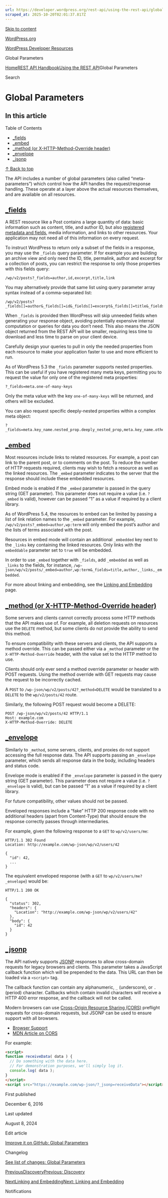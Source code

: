 ```yaml
---
url: https://developer.wordpress.org/rest-api/using-the-rest-api/global-parameters
scraped_at: 2025-10-20T02:01:37.817Z
---
```


[Skip to content](https://developer.wordpress.org/rest-api/using-the-rest-api/global-parameters/#wp--skip-link--target)

[WordPress.org](https://wordpress.org/)

[WordPress Developer Resources](https://developer.wordpress.org/)

Global Parameters


[Home](https://developer.wordpress.org/)[REST API Handbook](https://developer.wordpress.org/rest-api/)[Using the REST API](https://developer.wordpress.org/rest-api/using-the-rest-api/)Global Parameters

Search

# Global Parameters

## In this article

Table of Contents

- [\_fields](https://developer.wordpress.org/rest-api/using-the-rest-api/global-parameters/#_fields)
- [\_embed](https://developer.wordpress.org/rest-api/using-the-rest-api/global-parameters/#_embed)
- [\_method (or X-HTTP-Method-Override header)](https://developer.wordpress.org/rest-api/using-the-rest-api/global-parameters/#_method-or-x-http-method-override-header)
- [\_envelope](https://developer.wordpress.org/rest-api/using-the-rest-api/global-parameters/#_envelope)
- [\_jsonp](https://developer.wordpress.org/rest-api/using-the-rest-api/global-parameters/#_jsonp)

[↑ Back to top](https://developer.wordpress.org/rest-api/using-the-rest-api/global-parameters/#wp--skip-link--target)

The API includes a number of global parameters (also called “meta-parameters”) which control how the API handles the request/response handling. These operate at a layer above the actual resources themselves, and are available on all resources.

## [\_fields](https://developer.wordpress.org/rest-api/using-the-rest-api/global-parameters/\#_fields)

A REST resource like a Post contains a large quantity of data: basic information such as content, title, and author ID, but also [registered metadata and fields](https://developer.wordpress.org/rest-api/extending-the-rest-api/modifying-responses/), media information, and links to other resources. Your application may not need all of this information on every request.

To instruct WordPress to return only a subset of the fields in a response, you may use the `_fields` query parameter. If for example you are building an archive view and only need the ID, title, permalink, author and excerpt for a collection of posts, you can restrict the response to only those properties with this fields query:

```
/wp/v2/posts?_fields=author,id,excerpt,title,link

```

You may alternatively provide that same list using query parameter array syntax instead of a comma-separated list:

```
/wp/v2/posts?_fields[]=author&_fields[]=id&_fields[]=excerpt&_fields[]=title&_fields[]=link

```

When `_fields` is provided then WordPress will skip unneeded fields when generating your response object, avoiding potentially expensive internal computation or queries for data you don’t need. This also means the JSON object returned from the REST API will be smaller, requiring less time to download and less time to parse on your client device.

Carefully design your queries to pull in only the needed properties from each resource to make your application faster to use and more efficient to run.

As of WordPress 5.3 the `_fields` parameter supports nested properties. This can be useful if you have registered many meta keys, permitting you to request the value for only one of the registered meta properties:

```
?_fields=meta.one-of-many-keys

```

Only the meta value with the key `one-of-many-keys` will be returned, and others will be excluded.

You can also request specific deeply-nested properties within a complex meta object:

```
?_fields=meta.key_name.nested_prop.deeply_nested_prop,meta.key_name.other_nested_prop

```

## [\_embed](https://developer.wordpress.org/rest-api/using-the-rest-api/global-parameters/\#_embed)

Most resources include links to related resources. For example, a post can link to the parent post, or to comments on the post. To reduce the number of HTTP requests required, clients may wish to fetch a resource as well as the linked resources. The `_embed` parameter indicates to the server that the response should include these embedded resources.

Embed mode is enabled if the `_embed` parameter is passed in the query string (GET parameter). This parameter does not require a value (i.e. `?_embed` is valid), however can be passed “1” as a value if required by a client library.

As of WordPress 5.4, the resources to embed can be limited by passing a list of link relation names to the `_embed` parameter. For example, `/wp/v2/posts?_embed=author,wp:term` will only embed the post’s author and the lists of terms associated with the post.

Resources in embed mode will contain an additional `_embedded` key next to the `_links` key containing the linked resources. Only links with the `embeddable` parameter set to `true` will be embedded.

In order to use `_embed` together with `_fields`, add `_embedded` as well as `_links` to the fields, for instance, `/wp-json/wp/v2/posts/_embed=author,wp:term&_fields=title,author,_links,_embedded`.

For more about linking and embedding, see the [Linking and Embedding](https://developer.wordpress.org/rest-api/linking-and-embedding/) page.

## [\_method (or X-HTTP-Method-Override header)](https://developer.wordpress.org/rest-api/using-the-rest-api/global-parameters/\#_method-or-x-http-method-override-header)

Some servers and clients cannot correctly process some HTTP methods that the API makes use of. For example, all deletion requests on resources use the `DELETE` method, but some clients do not provide the ability to send this method.

To ensure compatibility with these servers and clients, the API supports a method override. This can be passed either via a `_method` parameter or the `X-HTTP-Method-Override` header, with the value set to the HTTP method to use.

Clients should only ever send a method override parameter or header with POST requests. Using the method override with GET requests may cause the request to be incorrectly cached.

A `POST` to `/wp-json/wp/v2/posts/42?_method=DELETE` would be translated to a `DELETE` to the `wp/v2/posts/42` route.

Similarly, the following POST request would become a DELETE:

```
POST /wp-json/wp/v2/posts/42 HTTP/1.1
Host: example.com
X-HTTP-Method-Override: DELETE

```

## [\_envelope](https://developer.wordpress.org/rest-api/using-the-rest-api/global-parameters/\#_envelope)

Similarly to `_method`, some servers, clients, and proxies do not support accessing the full response data. The API supports passing an `_envelope` parameter, which sends all response data in the body, including headers and status code.

Envelope mode is enabled if the `_envelope` parameter is passed in the query string (GET parameter). This parameter does not require a value (i.e. `?_envelope` is valid), but can be passed “1” as a value if required by a client library.

For future compatibility, other values should not be passed.

Enveloped responses include a “fake” HTTP 200 response code with no additional headers (apart from Content-Type) that should ensure the response correctly passes through intermediaries.

For example, given the following response to a `GET` to `wp/v2/users/me`:

```
HTTP/1.1 302 Found
Location: http://example.com/wp-json/wp/v2/users/42

{
  "id": 42,
  ...
}

```

The equivalent enveloped response (with a `GET` to `wp/v2/users/me?_envelope`) would be:

```
HTTP/1.1 200 OK

{
  "status": 302,
  "headers": {
    "Location": "http://example.com/wp-json/wp/v2/users/42"
  },
  "body": {
    "id": 42
  }
}

```

## [\_jsonp](https://developer.wordpress.org/rest-api/using-the-rest-api/global-parameters/\#_jsonp)

The API natively supports [JSONP](https://en.wikipedia.org/wiki/JSONP) responses to allow cross-domain requests for legacy browsers and clients. This parameter takes a JavaScript callback function which will be prepended to the data. This URL can then be loaded via a `<script>` tag.

The callback function can contain any alphanumeric, `_` (underscore), or `.` (period) character. Callbacks which contain invalid characters will receive a HTTP 400 error response, and the callback will not be called.

Modern browsers can use [Cross-Origin Resource Sharing (CORS)](https://en.wikipedia.org/wiki/Cross-origin_resource_sharing) preflight requests for cross-domain requests, but JSONP can be used to ensure support with all browsers.

- [Browser Support](http://caniuse.com/#feat=cors)
- [MDN Article on CORS](https://developer.mozilla.org/en-US/docs/Web/HTTP/Access_control_CORS)

For example:

```html
<script>
function receiveData( data ) {
  // Do something with the data here.
  // For demonstration purposes, we'll simply log it.
  console.log( data );
}
</script>
<script src="https://example.com/wp-json/?_jsonp=receiveData"></script>

```

First published

December 6, 2016

Last updated

August 8, 2024

Edit article

[Improve it on GitHub: Global Parameters](https://github.com/WP-API/docs/edit/master/using-the-rest-api/global-parameters.md)

Changelog

[See list of changes: Global Parameters](https://github.com/WP-API/docs/commits/master/using-the-rest-api/global-parameters.md)

[PreviousDiscoveryPrevious: Discovery](https://developer.wordpress.org/rest-api/using-the-rest-api/discovery/)

[NextLinking and EmbeddingNext: Linking and Embedding](https://developer.wordpress.org/rest-api/using-the-rest-api/linking-and-embedding/)

Notifications